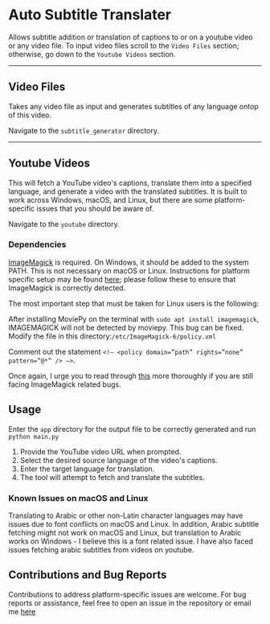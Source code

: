 # Auto Subtitle Translater
Allows subtitle addition or translation of captions to or on a youtube video or any video file. To input video files scroll to the `Video Files` section; otherwise, go down to the `Youtube Videos` section.

-----
## Video Files
Takes any video file as input and generates subtitles of any language ontop of this video. 

Navigate to the `subtitle_generator` directory.

-----
## Youtube Videos
This will fetch a YouTube video's captions, translate them into a specified language, and generate a video with the translated subtitles. It is built to work across Windows, macOS, and Linux, but there are some platform-specific issues that you should be aware of.

Navigate to the `youtube` directory.

### Dependencies

[ImageMagick](https://imagemagick.org/) is required. On Windows, it should be added to the system PATH. This is not necessary on macOS or Linux. Instructions for platform specific setup may be found [here](https://moviepy-tburrows13.readthedocs.io/en/improve-docs/install.html); please follow these to ensure that ImageMagick is correctly detected. 

The most important step that must be taken for Linux users is the following:

After installing MoviePy on the terminal with `sudo apt install imagemagick`, IMAGEMAGICK will not be detected by moviepy. This bug can be fixed. 
Modify the file in this directory:`/etc/ImageMagick-6/policy.xml`

Comment out the statement `<!– <policy domain=”path” rights=”none” pattern=”@*” /> –>`.

Once again, I urge you to read through [this](https://moviepy-tburrows13.readthedocs.io/en/improve-docs/install.html) more thoroughly if you are still facing ImageMagick related bugs.

## Usage
Enter the `app` directory for the output file to be correctly generated and run `python main.py`

1. Provide the YouTube video URL when prompted.
2. Select the desired source language of the video's captions.
3. Enter the target language for translation.
4. The tool will attempt to fetch and translate the subtitles.

### Known Issues on macOS and Linux
Translating to Arabic or other non-Latin character languages may have issues due to font conflicts on macOS and Linux. In addition, Arabic subtitle fetching might not work on macOS and Linux, but translation to Arabic works on Windows - I believe this is a font related issue. I have also faced issues fetching arabic subtitles from videos on youtube.

## Contributions and Bug Reports
Contributions to address platform-specific issues are welcome. For bug reports or assistance, feel free to open an issue in the repository or email me [here](mailto:shibani.raum@gmail.com?subject=[GitHub])
